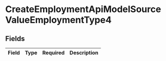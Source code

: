# CreateEmploymentApiModelSourceValueEmploymentType4


## Fields

| Field       | Type        | Required    | Description |
| ----------- | ----------- | ----------- | ----------- |